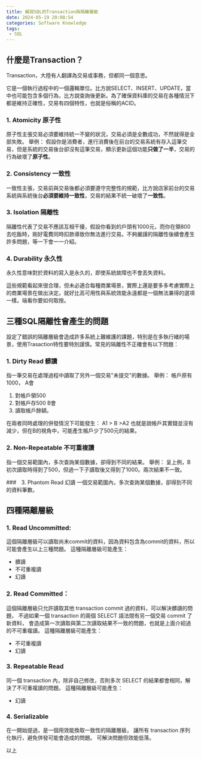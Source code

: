 ```yaml
---
title: 解說SQL的Transaction與隔離層級
date: 2024-05-19 20:08:54
categories: Software Knowledge
tags:
 - SQL
---
```


## 什麼是Transaction？
Transaction，大陸有人翻譯為交易或事務，但都同一個意思。
<!-- more -->它是一個執行過程中的一個邏輯單位。比方說SELECT、INSERT、UPDATE，當中也可能包含多個行為，比方說查詢後更新。為了確保資料庫的交易在各種情況下都是維持正確性，交易有四個特性，也就是俗稱的ACID。
### 1. **A**tomicity 原子性
原子性主張交易必須要維持統一不變的狀況，交易必須是全數成功，不然就得是全部失敗。
舉例： 假設你是消費者，進行消費後在前台的交易系統有存入這筆交易，但是系統的交易後台卻沒有這筆交易，顯示更新這個功能**只做了一半**，交易的行為破壞了**原子性**。
### 2. **C**onsistency 一致性
一致性主張，交易前與交易後都必須要遵守完整性的規範，比方說店家前台的交易系統與系統後台**必須要維持一致性**，交易的結果不統一破壞了**一致性**。
### 3. **I**solation 隔離性
隔離性代表了交易不應該互相干擾，假設你看到的戶頭有1000元，而你在領800去吃飯時，剛好電費同時扣款導致你無法進行交易。不夠嚴謹的隔離性後續會產生許多問題，等一下會一一介紹。
### 4. **D**urability 永久性
永久性意味對於資料的寫入是永久的，即使系統故障也不會丟失資料。

這些規範看起來很合理，但未必適合每種商業場景，實際上還是要多多考慮實際上的商業場景在做出決定。就好比高可用性與系統效能永遠都是一個無法兼得的選項一樣。端看你要如何取捨。

## 三種SQL隔離性會產生的問題

設定了錯誤的隔離層級會造成許多系統上難維護的課題，特別是在多執行緒的場景，使用Trasaction特性要特別謹慎。常見的隔離性不正確會有以下問題：
### 1. Dirty Read 髒讀

指一筆交易在處理過程中讀取了另外一個交易"未提交"的數據。
舉例：
帳戶原有1000，
A會
1. 對帳戶領500
2. 對帳戶存500
B會
3. 讀取帳戶餘額。

在兩者同時處理的併發情況下可能發生： A1 > B >A2
也就是說帳戶其實錢並沒有減少，但在B的視角中，可能產生帳戶少了500元的結果。

### 2. Non-Repeatable 不可重複讀
指一個交易範圍內，多次查詢某個數據，卻得到不同的結果。
舉例：
呈上例，B初次讀取時得到了500，但過一下子讀取後又得到了1000。兩次結果不一致。

###　3. Phantom Read 幻讀
一個交易範圍內，多次查詢某個數據，卻得到不同的資料筆數。

## 四種隔離層級
### 1. Read Uncommitted:
這個隔離層級可以讀取尚未commit的資料，因為資料包含為commit的資料，所以可能會產生以上三種問題。
這種隔離層級可能產生：
* 髒讀
* 不可重複讀
* 幻讀

### 2. Read Committed：
這個隔離層級只允許讀取其他 transaction commit 過的資料，可以解決髒讀的問題，
不過如果一個 transaction 的兩個 SELECT 語法間有另一個交易 commit 了新資料，
會造成第一次讀取與第二次讀取結果不一致的問題，也就是上面介紹過的不可重複讀。
這種隔離層級可能產生：
* 不可重複讀
* 幻讀

### 3. Repeatable Read
同一個 transaction 內，除非自己修改，否則多次 SELECT 的結果都會相同，解決了不可重複讀的問題。
這種隔離層級可能產生：
* 幻讀

### 4. Serializable
在一開始提過，是一個用效能換取一致性的隔離層級，
讓所有 transaction 序列化執行，避免併發可能會造成的問題。
可解決問題但效能低落。

以上

